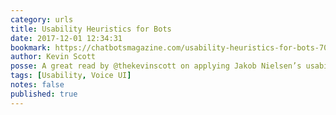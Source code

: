 ```yaml
---
category: urls
title: Usability Heuristics for Bots
date: 2017-12-01 12:34:31
bookmark: https://chatbotsmagazine.com/usability-heuristics-for-bots-7075132d2c92
author: Kevin Scott
posse: A great read by @thekevinscott on applying Jakob Nielsen’s usability heuristics to chatbot design. Includes a handful of examples too.
tags: [Usability, Voice UI]
notes: false
published: true
---
```

